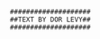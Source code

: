                         
                        
                        
                        ####################
                        ##TEXT BY DOR LEVY##
                        ####################